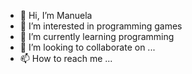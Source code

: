 - 👋 Hi, I’m Manuela 
- 👀 I’m interested in programming games
- 🌱 I’m currently learning programming
- 💞️ I’m looking to collaborate on ...
- 📫 How to reach me ...

<!---
ManuILoveAnimes/ManuILoveAnimes is a ✨ special ✨ repository because its `README.md` (this file) appears on your GitHub profile.
You can click the Preview link to take a look at your changes.
--->
